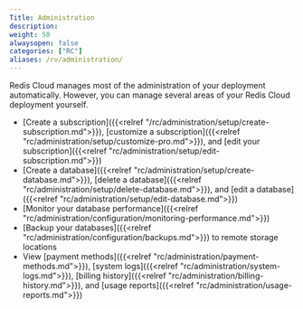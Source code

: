 ```yaml
---
Title: Administration
description:
weight: 50
alwaysopen: false
categories: ["RC"]
aliases: /rv/administration/
---
```

Redis Cloud manages most of the administration of your deployment automatically. However, you can manage several areas of your Redis Cloud deployment yourself.

- [Create a subscription]({{<relref "/rc/administration/setup/create-subscription.md">}}), [customize a subscription]({{<relref "rc/administration/setup/customize-pro.md">}}), and [edit your subscription]({{<relref "rc/administration/setup/edit-subscription.md">}}) 
- [Create a database]({{<relref "rc/administration/setup/create-database.md">}}), [delete  a database]({{<relref "rc/administration/setup/delete-database.md">}}), and [edit  a database]({{<relref "rc/administration/setup/edit-database.md">}}) 
- [Monitor your database performance]({{<relref "rc/administration/configuration/monitoring-performance.md">}}) 
- [Backup  your databases]({{<relref "rc/administration/configuration/backups.md">}}) to remote storage locations
- View [payment methods]({{<relref "rc/administration/payment-methods.md">}}), [system logs]({{<relref "rc/administration/system-logs.md">}}), [billing history]({{<relref "rc/administration/billing-history.md">}}), and [usage reports]({{<relref "rc/administration/usage-reports.md">}})

